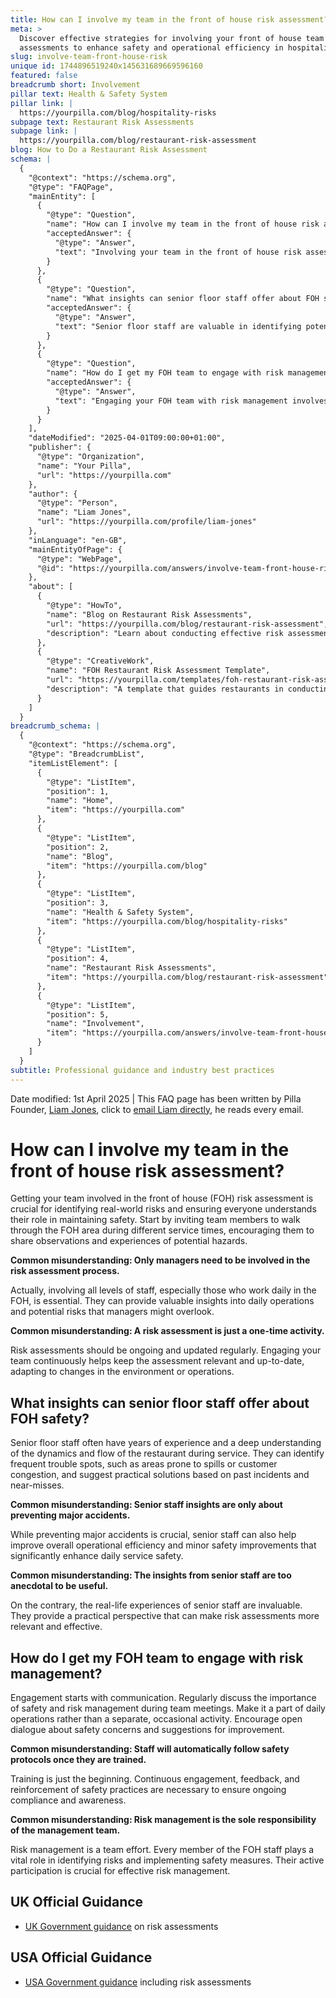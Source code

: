 ```yaml
---
title: How can I involve my team in the front of house risk assessment?
meta: >
  Discover effective strategies for involving your front of house team in risk
  assessments to enhance safety and operational efficiency in hospitality.
slug: involve-team-front-house-risk
unique id: 1744896519240x145631689669596160
featured: false
breadcrumb short: Involvement
pillar text: Health & Safety System
pillar link: |
  https://yourpilla.com/blog/hospitality-risks
subpage text: Restaurant Risk Assessments
subpage link: |
  https://yourpilla.com/blog/restaurant-risk-assessment
blog: How to Do a Restaurant Risk Assessment
schema: |
  {
    "@context": "https://schema.org",
    "@type": "FAQPage",
    "mainEntity": [
      {
        "@type": "Question",
        "name": "How can I involve my team in the front of house risk assessment?",
        "acceptedAnswer": {
          "@type": "Answer",
          "text": "Involving your team in the front of house risk assessment is important for understanding real-world risks and ensuring everyone knows their safety responsibilities. Begin by having team members observe the area during various service times to spot potential hazards and discuss their experiences. This inclusive approach not only brings in diverse insights but also keeps the assessment up-to-date. Use the FOH restaurant risk assessment template to document and periodically review these risks."
        }
      },
      {
        "@type": "Question",
        "name": "What insights can senior floor staff offer about FOH safety?",
        "acceptedAnswer": {
          "@type": "Answer",
          "text": "Senior floor staff are valuable in identifying potential safety issues and suggesting practical solutions, drawing from their extensive experience. Their insights can help prevent not only major accidents but also make minor adjustments that significantly improve daily operational safety. These experiences bring a practical, hands-on perspective that enhances the relevance and effectiveness of risk assessments."
        }
      },
      {
        "@type": "Question",
        "name": "How do I get my FOH team to engage with risk management?",
        "acceptedAnswer": {
          "@type": "Answer",
          "text": "Engaging your FOH team with risk management involves clear communication and integration of safety discussions into regular team meetings. It's crucial to move beyond training and foster an environment of continuous engagement and feedback on safety practices. By involving the entire team, you establish a culture where everyone feels responsible for spotting risks and enhancing safety."
        }
      }
    ],
    "dateModified": "2025-04-01T09:00:00+01:00",
    "publisher": {
      "@type": "Organization",
      "name": "Your Pilla",
      "url": "https://yourpilla.com"
    },
    "author": {
      "@type": "Person",
      "name": "Liam Jones",
      "url": "https://yourpilla.com/profile/liam-jones"
    },
    "inLanguage": "en-GB",
    "mainEntityOfPage": {
      "@type": "WebPage",
      "@id": "https://yourpilla.com/answers/involve-team-front-house-risk"
    },
    "about": [
      {
        "@type": "HowTo",
        "name": "Blog on Restaurant Risk Assessments",
        "url": "https://yourpilla.com/blog/restaurant-risk-assessment",
        "description": "Learn about conducting effective risk assessments in restaurant settings to improve safety and operational efficiency."
      },
      {
        "@type": "CreativeWork",
        "name": "FOH Restaurant Risk Assessment Template",
        "url": "https://yourpilla.com/templates/foh-restaurant-risk-assessment",
        "description": "A template that guides restaurants in conducting thorough front of house risk assessments, ensuring compliance and safety."
      }
    ]
  }
breadcrumb_schema: |
  {
    "@context": "https://schema.org",
    "@type": "BreadcrumbList",
    "itemListElement": [
      {
        "@type": "ListItem",
        "position": 1,
        "name": "Home",
        "item": "https://yourpilla.com"
      },
      {
        "@type": "ListItem",
        "position": 2,
        "name": "Blog",
        "item": "https://yourpilla.com/blog"
      },
      {
        "@type": "ListItem",
        "position": 3,
        "name": "Health & Safety System",
        "item": "https://yourpilla.com/blog/hospitality-risks"
      },
      {
        "@type": "ListItem",
        "position": 4,
        "name": "Restaurant Risk Assessments",
        "item": "https://yourpilla.com/blog/restaurant-risk-assessment"
      },
      {
        "@type": "ListItem",
        "position": 5,
        "name": "Involvement",
        "item": "https://yourpilla.com/answers/involve-team-front-house-risk"
      }
    ]
  }
subtitle: Professional guidance and industry best practices
---
```


Date modified: 1st April 2025 | This FAQ page has been written by Pilla Founder, [Liam Jones](https://yourpilla.com/profile/liam-jones), click to [email Liam directly](https://mailto:liam@yourpilla.com), he reads every email.

# How can I involve my team in the front of house risk assessment?

Getting your team involved in the front of house (FOH) risk assessment is crucial for identifying real-world risks and ensuring everyone understands their role in maintaining safety. Start by inviting team members to walk through the FOH area during different service times, encouraging them to share observations and experiences of potential hazards.

**Common misunderstanding: Only managers need to be involved in the risk assessment process.**

Actually, involving all levels of staff, especially those who work daily in the FOH, is essential. They can provide valuable insights into daily operations and potential risks that managers might overlook.

**Common misunderstanding: A risk assessment is just a one-time activity.**

Risk assessments should be ongoing and updated regularly. Engaging your team continuously helps keep the assessment relevant and up-to-date, adapting to changes in the environment or operations.

## What insights can senior floor staff offer about FOH safety?

Senior floor staff often have years of experience and a deep understanding of the dynamics and flow of the restaurant during service. They can identify frequent trouble spots, such as areas prone to spills or customer congestion, and suggest practical solutions based on past incidents and near-misses.

**Common misunderstanding: Senior staff insights are only about preventing major accidents.**

While preventing major accidents is crucial, senior staff can also help improve overall operational efficiency and minor safety improvements that significantly enhance daily service safety.

**Common misunderstanding: The insights from senior staff are too anecdotal to be useful.**

On the contrary, the real-life experiences of senior staff are invaluable. They provide a practical perspective that can make risk assessments more relevant and effective.

## How do I get my FOH team to engage with risk management?

Engagement starts with communication. Regularly discuss the importance of safety and risk management during team meetings. Make it a part of daily operations rather than a separate, occasional activity. Encourage open dialogue about safety concerns and suggestions for improvement.

**Common misunderstanding: Staff will automatically follow safety protocols once they are trained.**

Training is just the beginning. Continuous engagement, feedback, and reinforcement of safety practices are necessary to ensure ongoing compliance and awareness.

**Common misunderstanding: Risk management is the sole responsibility of the management team.**

Risk management is a team effort. Every member of the FOH staff plays a vital role in identifying risks and implementing safety measures. Their active participation is crucial for effective risk management.

## UK Official Guidance

-   [UK Government guidance](https://www.hse.gov.uk/catering/risk.htm) on risk assessments

## USA Official Guidance

-   [USA Government guidance](https://www.fda.gov/regulatory-information/search-fda-guidance-documents/draft-guidance-industry-hazard-analysis-and-risk-based-preventive-controls-human-food) including risk assessments
